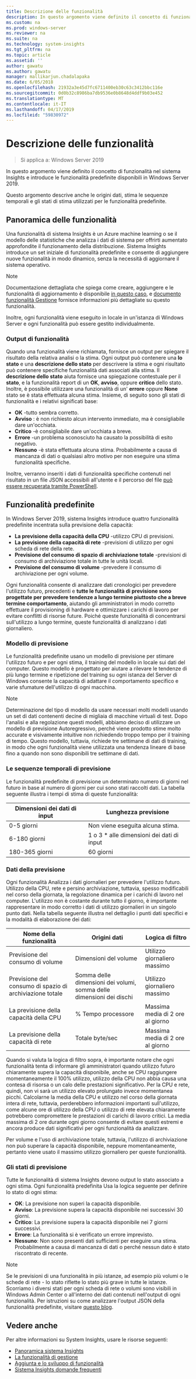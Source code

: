 ```yaml
---
title: Descrizione delle funzionalità
description: In questo argomento viene definito il concetto di funzionalità nel sistema Insights e introduce le funzionalità predefinite disponibili in Windows Server 2019.
ms.custom: na
ms.prod: windows-server
ms.reviewer: na
ms.suite: na
ms.technology: system-insights
ms.tgt_pltfrm: na
ms.topic: article
ms.assetid: ''
author: gawatu
ms.author: gawatu
manager: mallikarjun.chadalapaka
ms.date: 6/05/2018
ms.openlocfilehash: 21932a3e45d7fc6711400eb30c63c3412bbc116e
ms.sourcegitcommit: 0d0b32c8986ba7db9536e0b8648d4ddf9b03e452
ms.translationtype: MT
ms.contentlocale: it-IT
ms.lasthandoff: 04/17/2019
ms.locfileid: "59830972"
---
```

# <a name="understanding-capabilities"></a>Descrizione delle funzionalità

>Si applica a: Windows Server 2019

In questo argomento viene definito il concetto di funzionalità nel sistema Insights e introduce le funzionalità predefinite disponibili in Windows Server 2019. 

Questo argomento descrive anche le origini dati, stima le sequenze temporali e gli stati di stima utilizzati per le funzionalità predefinite. 

## <a name="capability-overview"></a>Panoramica delle funzionalità
Una funzionalità di sistema Insights è un Azure machine learning o se il modello delle statistiche che analizza i dati di sistema per offrirti aumentato approfondite il funzionamento della distribuzione. Sistema Insights introduce un set iniziale di funzionalità predefinite e consente di aggiungere nuove funzionalità in modo dinamico, senza la necessità di aggiornare il sistema operativo. 

>[!NOTE]
>Documentazione dettagliata che spiega come creare, aggiungere e le funzionalità di aggiornamento è disponibile [in questo caso](adding-and-developing-capabilities.md), e [documento funzionalità Gestione](managing-capabilities.md) fornisce informazioni più dettagliate su questo funzionalità.

Inoltre, ogni funzionalità viene eseguito in locale in un'istanza di Windows Server e ogni funzionalità può essere gestito individualmente.

### <a name="capability-outputs"></a>Output di funzionalità
Quando una funzionalità viene richiamata, fornisce un output per spiegare il risultato della relativa analisi o la stima. Ogni output può contenere una **lo stato** e una **descrizione dello stato** per descrivere la stima e ogni risultato può contenere specifiche funzionalità dati associati alla stima. Il **descrizione dello stato** aiuta fornisce una spiegazione contestuale per il **stato**, e la funzionalità report di un **OK**, **avviso**, oppure **critico** dello stato. Inoltre, è possibile utilizzare una funzionalità di un' **errore** oppure **None** stato se è stata effettuata alcuna stima. Insieme, di seguito sono gli stati di funzionalità e i relativi significati base: 

- **OK** -tutto sembra corretto.
- **Avviso** : è non richiesto alcun intervento immediato, ma è consigliabile dare un'occhiata. 
- **Critico** -è consigliabile dare un'occhiata a breve. 
- **Errore** -un problema sconosciuto ha causato la possibilità di esito negativo. 
- **Nessuno** -è stata effettuata alcuna stima. Probabilmente a causa di mancanza di dati o qualsiasi altro motivo per non eseguire una stima funzionalità specifiche. 

Inoltre, verranno inseriti i dati di funzionalità specifiche contenuti nel risultato in un file JSON accessibili all'utente e il percorso del file [può essere recuperata tramite PowerShell](https://docs.microsoft.com/windows-server/manage/system-insights/managing-capabilities#retrieving-capability-results). 

## <a name="default-capabilities"></a>Funzionalità predefinite
In Windows Server 2019, sistema Insights introduce quattro funzionalità predefinite incentrata sulla previsione della capacità:

- **La previsione della capacità della CPU** -utilizzo CPU di previsioni. 
- **La previsione della capacità di rete** -previsioni di utilizzo per ogni scheda di rete della rete. 
- **Previsione del consumo di spazio di archiviazione totale** -previsioni di consumo di archiviazione totale in tutte le unità locali. 
- **Previsione del consumo di volume** -prevedere il consumo di archiviazione per ogni volume.

Ogni funzionalità consente di analizzare dati cronologici per prevedere l'utilizzo futuro, precedenti e **tutte le funzionalità di previsione sono progettate per prevedere tendenze a lungo termine piuttosto che a breve termine comportamento**, aiutando gli amministratori in modo corretto effettuare il provisioning di hardware e ottimizzare i carichi di lavoro per evitare conflitti di risorse future. Poiché queste funzionalità di concentrarsi sull'utilizzo a lungo termine, queste funzionalità di analizzano i dati giornaliero. 

### <a name="forecasting-model"></a>Modello di previsione
Le funzionalità predefinite usano un modello di previsione per stimare l'utilizzo futuro e per ogni stima, il training del modello in locale sui dati del computer. Questo modello è progettato per aiutare a rilevare le tendenze di più lungo termine e ripetizione del training su ogni istanza del Server di Windows consente la capacità di adattare il comportamento specifico e varie sfumature dell'utilizzo di ogni macchina.

>[!NOTE]
>Determinazione del tipo di modello da usare necessari molti modelli usando un set di dati contenenti decine di migliaia di macchine virtuali di test. Dopo l'analisi e alla regolazione questi modelli, abbiamo deciso di utilizzare un modello di previsione Autoregressivo, perché viene prodotto stime molto accurate e visivamente intuitive non richiedendo troppo tempo per il training di tempo. Questo modello, tuttavia, richiede tre settimane di dati di training, in modo che ogni funzionalità viene utilizzata una tendenza lineare di base fino a quando non sono disponibili tre settimane di dati.

### <a name="forecasting-timelines"></a>Le sequenze temporali di previsione
Le funzionalità predefinite di previsione un determinato numero di giorni nel futuro in base al numero di giorni per cui sono stati raccolti dati. La tabella seguente illustra i tempi di stima di queste funzionalità:

| Dimensioni dei dati di input | Lunghezza previsione |
| --------------- | --------------- |
| 0-5 giorni | Non viene eseguita alcuna stima. |
| 6-180 giorni | 1 o 3 * alle dimensioni dei dati di input |
| 180-365 giorni | 60 giorni | 

### <a name="forecasting-data"></a>Dati della previsione
Ogni funzionalità Analizza i dati giornalieri per prevedere l'utilizzo futuro. Utilizzo della CPU, rete e persino archiviazione, tuttavia, spesso modificabili nel corso della giornata, la regolazione dinamica per i carichi di lavoro nel computer. L'utilizzo non è costante durante tutto il giorno, è importante rappresentare in modo corretto i dati di utilizzo giornalieri in un singolo punto dati. Nella tabella seguente illustra nel dettaglio i punti dati specifici e la modalità di elaborazione dei dati:


| Nome della funzionalità | Origini dati | Logica di filtro |
| --------------- | -------------- | ---------------- |
 Previsione del consumo di volume          | Dimensioni del volume                    | Utilizzo giornaliero massimo              
 Previsione del consumo di spazio di archiviazione totale   | Somma delle dimensioni dei volumi, somma delle dimensioni dei dischi              | Utilizzo giornaliero massimo             
 La previsione della capacità della CPU                | % Tempo processore  | Massima media di 2 ore al giorno   
 La previsione della capacità di rete         | Totale byte/sec         | Massima media di 2 ore al giorno  

Quando si valuta la logica di filtro sopra, è importante notare che ogni funzionalità tenta di informare gli amministratori quando utilizzo futuro chiaramente supera la capacità disponibile, anche se CPU raggiungere momentaneamente il 100% utilizzo, utilizzo della CPU non abbia causa una contesa di risorsa o un calo delle prestazioni significativo. Per la CPU e rete, quindi, non vi sarà un utilizzo elevato prolungato invece momentanea picchi. Calcolarne la media della CPU e utilizzo nel corso della giornata intera di rete, tuttavia, perderebbero informazioni importanti sull'utilizzo, come alcune ore di utilizzo della CPU o utilizzo di rete elevata chiaramente potrebbero compromettere le prestazioni di carichi di lavoro critici. La media massima di 2 ore durante ogni giorno consente di evitare questi estremi e ancora produce dati significativi per ogni funzionalità da analizzare.

Per volume e l'uso di archiviazione totale, tuttavia, l'utilizzo di archiviazione non può superare la capacità disponibile, neppure momentaneamente, pertanto viene usato il massimo utilizzo giornaliero per queste funzionalità. 

### <a name="forecasting-statuses"></a>Gli stati di previsione
Tutte le funzionalità di sistema Insights devono output lo stato associato a ogni stima. Ogni funzionalità predefinita Usa la logica seguente per definire lo stato di ogni stima:
- **OK**: La previsione non superi la capacità disponibile.
- **Avviso**: La previsione supera la capacità disponibile nei successivi 30 giorni. 
- **Critico**: La previsione supera la capacità disponibile nei 7 giorni successivi. 
- **Errore**: La funzionalità si è verificato un errore imprevisto. 
- **Nessuno**: Non sono presenti dati sufficienti per eseguire una stima. Probabilmente a causa di mancanza di dati o perché nessun dato è stato riscontrato di recente.

>[!NOTE]
>Se le previsioni di una funzionalità in più istanze, ad esempio più volumi o le schede di rete - lo stato riflette lo stato più grave in tutte le istanze. Scorriamo i diversi stati per ogni scheda di rete o volumi sono visibili in Windows Admin Center o all'interno dei dati contenuti nell'output di ogni funzionalità. Per istruzioni su come analizzare l'output JSON della funzionalità predefinite, visitare [questo blog](https://aka.ms/systeminsights-mitigationscripts). 


## <a name="see-also"></a>Vedere anche
Per altre informazioni su System Insights, usare le risorse seguenti:

- [Panoramica sistema Insights](overview.md)
- [La funzionalità di gestione](managing-capabilities.md)
- [Aggiunta e lo sviluppo di funzionalità](adding-and-developing-capabilities.md)
- [Sistema Insights domande frequenti](faq.md)
